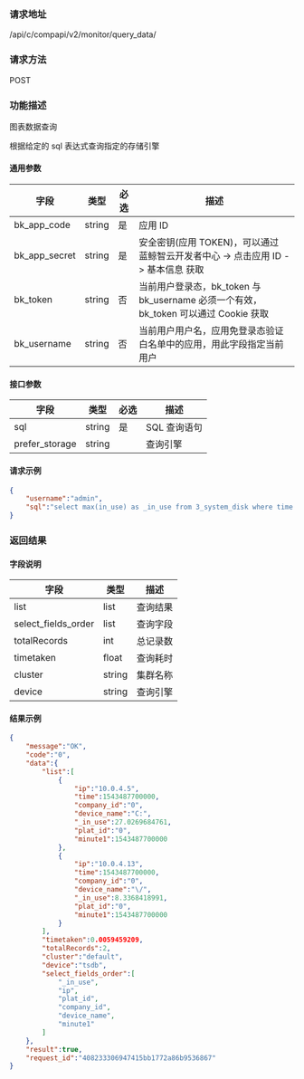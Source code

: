 ### 请求地址

/api/c/compapi/v2/monitor/query_data/

### 请求方法

POST

### 功能描述

图表数据查询

根据给定的 sql 表达式查询指定的存储引擎

#### 通用参数

| 字段 | 类型 | 必选 | 描述 |
|-----------|------------|--------|------------|
| bk_app_code  | string    | 是 | 应用 ID     |
| bk_app_secret| string    | 是 | 安全密钥(应用 TOKEN)，可以通过 蓝鲸智云开发者中心 -&gt; 点击应用 ID -&gt; 基本信息 获取 |
| bk_token     | string    | 否 | 当前用户登录态，bk_token 与 bk_username 必须一个有效，bk_token 可以通过 Cookie 获取 |
| bk_username  | string    | 否 | 当前用户用户名，应用免登录态验证白名单中的应用，用此字段指定当前用户 |

#### 接口参数

| 字段           | 类型   | 必选 | 描述        |
| -------------- | ------ | ---- | ----------- |
| sql            | string | 是   | SQL 查询语句 |
| prefer_storage | string |    | 查询引擎    |

#### 请求示例

```json
{
    "username":"admin",
    "sql":"select max(in_use) as _in_use from 3_system_disk where time >= \"1m\" group by ip, plat_id, company_id, device_name, minute1 order by time desc limit 1"
}
```

### 返回结果

#### 字段说明

| 字段                | 类型   | 描述     |
| ------------------- | ------ | -------- |
| list                | list   | 查询结果 |
| select_fields_order | list   | 查询字段 |
| totalRecords        | int    | 总记录数 |
| timetaken           | float  | 查询耗时 |
| cluster             | string | 集群名称 |
| device              | string | 查询引擎 |

#### 结果示例

```json
{
    "message":"OK",
    "code":"0",
    "data":{
        "list":[
            {
                "ip":"10.0.4.5",
                "time":1543487700000,
                "company_id":"0",
                "device_name":"C:",
                "_in_use":27.0269684761,
                "plat_id":"0",
                "minute1":1543487700000
            },
            {
                "ip":"10.0.4.13",
                "time":1543487700000,
                "company_id":"0",
                "device_name":"\/",
                "_in_use":8.3368418991,
                "plat_id":"0",
                "minute1":1543487700000
            }
        ],
        "timetaken":0.0059459209,
        "totalRecords":2,
        "cluster":"default",
        "device":"tsdb",
        "select_fields_order":[
            "_in_use",
            "ip",
            "plat_id",
            "company_id",
            "device_name",
            "minute1"
        ]
    },
    "result":true,
    "request_id":"408233306947415bb1772a86b9536867"
}
```

